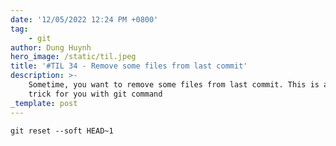 ```yaml
---
date: '12/05/2022 12:24 PM +0800'
tag:
    - git
author: Dung Huynh
hero_image: /static/til.jpeg
title: '#TIL 34 - Remove some files from last commit'
description: >-
    Sometime, you want to remove some files from last commit. This is a simple
    trick for you with git command
_template: post
---
```


    git reset --soft HEAD~1
